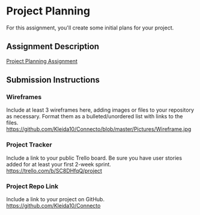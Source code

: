 # Project Planning
For this assignment, you'll create some initial plans for your project.

## Assignment Description
[Project Planning Assignment](https://education.launchcode.org/liftoff/modules/assignments/project-planning)

## Submission Instructions

### Wireframes

Include at least 3 wireframes here, adding images or files to your repository as necessary. Format them as a bulleted/unordered list with links to the files.
https://github.com/Kleida10/Connecto/blob/master/Pictures/Wireframe.jpg

### Project Tracker

Include a link to your public Trello board. Be sure you have user stories added for at least your first 2-week sprint.
https://trello.com/b/SC8DHfqQ/project

### Project Repo Link

Include a link to your project on GitHub.
https://github.com/Kleida10/Connecto

